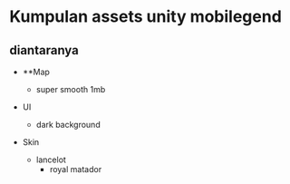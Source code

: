 # Kumpulan assets unity mobilegend
## diantaranya

* **Map
  * super smooth 1mb

* UI
  * dark background

* Skin
  * lancelot
    * royal matador
